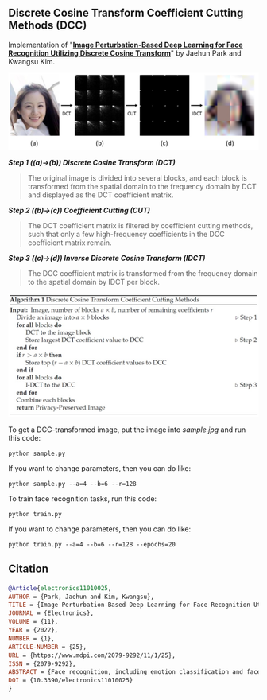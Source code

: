 ## Discrete Cosine Transform Coefficient Cutting Methods (DCC) 
Implementation of "[**Image Perturbation-Based Deep Learning for Face Recognition Utilizing Discrete Cosine Transform**](https://www.mdpi.com/2079-9292/11/1/25)" by Jaehun Park and Kwangsu Kim.

![](figures/overview.jpg)

***Step 1 ((a)->(b)) Discrete Cosine Transform (DCT)***
>The original image is divided into several blocks, and each block is transformed from the spatial domain to the frequency domain by DCT and displayed as the DCT coefficient matrix.

***Step 2 ((b)->(c)) Coefficient Cutting (CUT)***
>The DCT coefficient matrix is filtered by coefficient cutting methods, such that only a few high-frequency coefficients in the DCC coefficient matrix remain.

***Step 3 ((c)->(d)) Inverse Discrete Cosine Transform (IDCT)***
>The DCC coefficient matrix is transformed from the frequency domain to the spatial domain by IDCT per block. 

![](figures/algorithm.jpg)

To get a DCC-transformed image, put the image into *sample.jpg* and run this code:

    python sample.py
    
If you want to change parameters, then you can do like:

    python sample.py --a=4 --b=6 --r=128
    
To train face recognition tasks, run this code:

    python train.py

If you want to change parameters, then you can do like:

    python train.py --a=4 --b=6 --r=128 --epochs=20

## Citation

```bibtex
@Article{electronics11010025,
AUTHOR = {Park, Jaehun and Kim, Kwangsu},
TITLE = {Image Perturbation-Based Deep Learning for Face Recognition Utilizing Discrete Cosine Transform},
JOURNAL = {Electronics},
VOLUME = {11},
YEAR = {2022},
NUMBER = {1},
ARTICLE-NUMBER = {25},
URL = {https://www.mdpi.com/2079-9292/11/1/25},
ISSN = {2079-9292},
ABSTRACT = {Face recognition, including emotion classification and face attribute classification, has seen tremendous progress during the last decade owing to the use of deep learning. Large-scale data collected from numerous users have been the driving force in this growth. However, face images containing the identities of the owner can potentially cause severe privacy leakage if linked to other sensitive biometric information. The novel discrete cosine transform (DCT) coefficient cutting method (DCC) proposed in this study combines DCT and pixelization to protect the privacy of the image. However, privacy is subjective, and it is not guaranteed that the transformed image will preserve privacy. To overcome this, a user study was conducted on whether DCC really preserves privacy. To this end, convolutional neural networks were trained for face recognition and face attribute classification tasks. Our survey and experiments demonstrate that a face recognition deep learning model can be trained with images that most people think preserve privacy at a manageable cost in classification accuracy.},
DOI = {10.3390/electronics11010025}
}
```
